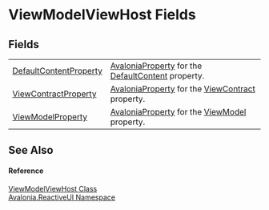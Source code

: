 # ViewModelViewHost Fields




## Fields
<table>
<tr>
<td><a href="F_Avalonia_ReactiveUI_ViewModelViewHost_DefaultContentProperty">DefaultContentProperty</a></td>
<td><a href="T_Avalonia_AvaloniaProperty">AvaloniaProperty</a> for the <a href="P_Avalonia_ReactiveUI_ViewModelViewHost_DefaultContent">DefaultContent</a> property.</td>
</tr>
<tr>
<td><a href="F_Avalonia_ReactiveUI_ViewModelViewHost_ViewContractProperty">ViewContractProperty</a></td>
<td><a href="T_Avalonia_AvaloniaProperty">AvaloniaProperty</a> for the <a href="P_Avalonia_ReactiveUI_ViewModelViewHost_ViewContract">ViewContract</a> property.</td>
</tr>
<tr>
<td><a href="F_Avalonia_ReactiveUI_ViewModelViewHost_ViewModelProperty">ViewModelProperty</a></td>
<td><a href="T_Avalonia_AvaloniaProperty">AvaloniaProperty</a> for the <a href="P_Avalonia_ReactiveUI_ViewModelViewHost_ViewModel">ViewModel</a> property.</td>
</tr>
</table>

## See Also


#### Reference
<a href="T_Avalonia_ReactiveUI_ViewModelViewHost">ViewModelViewHost Class</a>  
<a href="N_Avalonia_ReactiveUI">Avalonia.ReactiveUI Namespace</a>  

